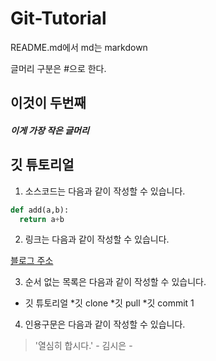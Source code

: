 # Git-Tutorial

README.md에서 md는 markdown

글머리 구분은 #으로 한다.
## 이것이 두번째 #
##### 이게 가장 작은 글머리

## 깃 튜토리얼
1. 소스코드는 다음과 같이 작성할 수 있습니다.

```python
def add(a,b):
  return a+b
```

2. 링크는 다음과 같이 작성할 수 있습니다.

[블로그 주소](https://blog.naver.com/lovelymari99)

3. 순서 없는 목록은 다음과 같이 작성할 수 있습니다.

* 깃 튜토리얼
  *깃 clone
  *깃 pull
    *깃 commit 1
    
 4. 인용구문은 다음과 같이 작성할 수 있습니다.
 
 > '열심히 합시다.' - 김시은 -
 
